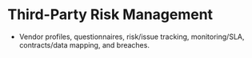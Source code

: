 # Third-Party Risk Management
- Vendor profiles, questionnaires, risk/issue tracking, monitoring/SLA, contracts/data mapping, and breaches.
